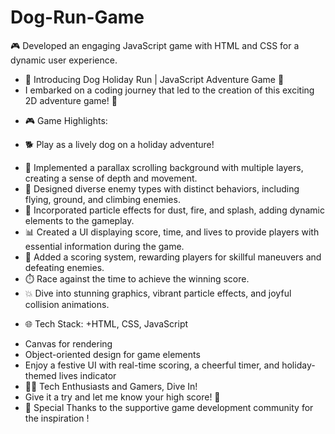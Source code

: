 # Dog-Run-Game
🎮 Developed an engaging JavaScript game with HTML and CSS for a dynamic user experience.
* 🎉 Introducing Dog Holiday Run | JavaScript Adventure Game 🐾
* I embarked on a coding journey that led to the creation of this exciting 2D adventure game! 🚀
+ 🎮 Game Highlights:
- 🐕 Play as a lively dog on a holiday adventure!
* 🚀 Implemented a parallax scrolling background with multiple layers, creating a sense of depth and movement.
* 👾 Designed diverse enemy types with distinct behaviors, including flying, ground, and climbing enemies.
* 🎨 Incorporated particle effects for dust, fire, and splash, adding dynamic elements to the gameplay.
* 📊 Created a UI displaying score, time, and lives to provide players with essential information during the game.
* 🌟 Added a scoring system, rewarding players for skillful maneuvers and defeating enemies.
* ⏱️ Race against the time to achieve the winning score.
* 💥 Dive into stunning graphics, vibrant particle effects, and joyful collision animations.
+ 🌐 Tech Stack:
+HTML, CSS, JavaScript
* Canvas for rendering
* Object-oriented design for game elements
* Enjoy a festive UI with real-time scoring, a cheerful timer, and holiday-themed lives indicator
* 👩‍💻 Tech Enthusiasts and Gamers, Dive In!
* Give it a try and let me know your high score! 🚀
* 🙏 Special Thanks to the supportive game development community for the inspiration !